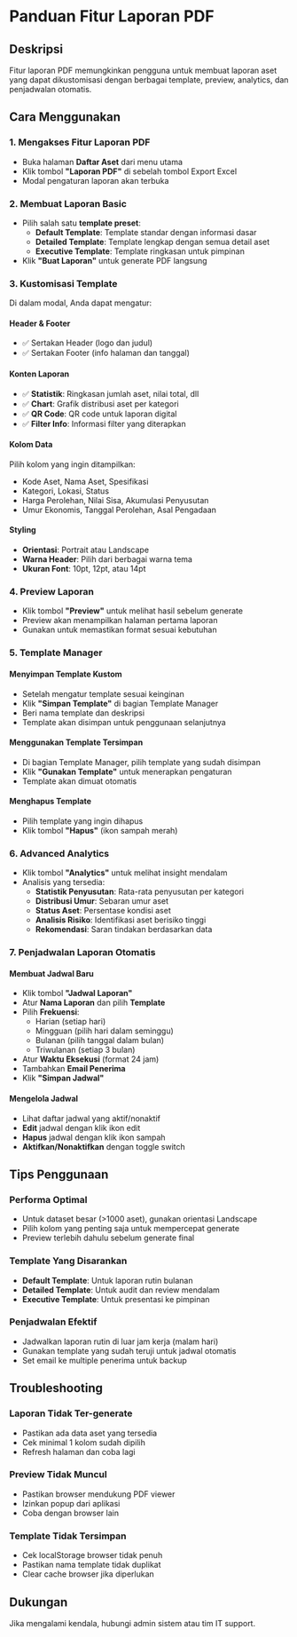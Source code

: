 # Panduan Fitur Laporan PDF

## Deskripsi
Fitur laporan PDF memungkinkan pengguna untuk membuat laporan aset yang dapat dikustomisasi dengan berbagai template, preview, analytics, dan penjadwalan otomatis.

## Cara Menggunakan

### 1. Mengakses Fitur Laporan PDF
- Buka halaman **Daftar Aset** dari menu utama
- Klik tombol **"Laporan PDF"** di sebelah tombol Export Excel
- Modal pengaturan laporan akan terbuka

### 2. Membuat Laporan Basic
- Pilih salah satu **template preset**:
  - **Default Template**: Template standar dengan informasi dasar
  - **Detailed Template**: Template lengkap dengan semua detail aset
  - **Executive Template**: Template ringkasan untuk pimpinan
- Klik **"Buat Laporan"** untuk generate PDF langsung

### 3. Kustomisasi Template
Di dalam modal, Anda dapat mengatur:

#### Header & Footer
- ✅ Sertakan Header (logo dan judul)
- ✅ Sertakan Footer (info halaman dan tanggal)

#### Konten Laporan
- ✅ **Statistik**: Ringkasan jumlah aset, nilai total, dll
- ✅ **Chart**: Grafik distribusi aset per kategori
- ✅ **QR Code**: QR code untuk laporan digital
- ✅ **Filter Info**: Informasi filter yang diterapkan

#### Kolom Data
Pilih kolom yang ingin ditampilkan:
- Kode Aset, Nama Aset, Spesifikasi
- Kategori, Lokasi, Status
- Harga Perolehan, Nilai Sisa, Akumulasi Penyusutan
- Umur Ekonomis, Tanggal Perolehan, Asal Pengadaan

#### Styling
- **Orientasi**: Portrait atau Landscape
- **Warna Header**: Pilih dari berbagai warna tema
- **Ukuran Font**: 10pt, 12pt, atau 14pt

### 4. Preview Laporan
- Klik tombol **"Preview"** untuk melihat hasil sebelum generate
- Preview akan menampilkan halaman pertama laporan
- Gunakan untuk memastikan format sesuai kebutuhan

### 5. Template Manager
#### Menyimpan Template Kustom
- Setelah mengatur template sesuai keinginan
- Klik **"Simpan Template"** di bagian Template Manager
- Beri nama template dan deskripsi
- Template akan disimpan untuk penggunaan selanjutnya

#### Menggunakan Template Tersimpan
- Di bagian Template Manager, pilih template yang sudah disimpan
- Klik **"Gunakan Template"** untuk menerapkan pengaturan
- Template akan dimuat otomatis

#### Menghapus Template
- Pilih template yang ingin dihapus
- Klik tombol **"Hapus"** (ikon sampah merah)

### 6. Advanced Analytics
- Klik tombol **"Analytics"** untuk melihat insight mendalam
- Analisis yang tersedia:
  - **Statistik Penyusutan**: Rata-rata penyusutan per kategori
  - **Distribusi Umur**: Sebaran umur aset
  - **Status Aset**: Persentase kondisi aset
  - **Analisis Risiko**: Identifikasi aset berisiko tinggi
  - **Rekomendasi**: Saran tindakan berdasarkan data

### 7. Penjadwalan Laporan Otomatis
#### Membuat Jadwal Baru
- Klik tombol **"Jadwal Laporan"** 
- Atur **Nama Laporan** dan pilih **Template**
- Pilih **Frekuensi**:
  - Harian (setiap hari)
  - Mingguan (pilih hari dalam seminggu)
  - Bulanan (pilih tanggal dalam bulan)
  - Triwulanan (setiap 3 bulan)
- Atur **Waktu Eksekusi** (format 24 jam)
- Tambahkan **Email Penerima**
- Klik **"Simpan Jadwal"**

#### Mengelola Jadwal
- Lihat daftar jadwal yang aktif/nonaktif
- **Edit** jadwal dengan klik ikon edit
- **Hapus** jadwal dengan klik ikon sampah
- **Aktifkan/Nonaktifkan** dengan toggle switch

## Tips Penggunaan

### Performa Optimal
- Untuk dataset besar (>1000 aset), gunakan orientasi Landscape
- Pilih kolom yang penting saja untuk mempercepat generate
- Preview terlebih dahulu sebelum generate final

### Template Yang Disarankan
- **Default Template**: Untuk laporan rutin bulanan
- **Detailed Template**: Untuk audit dan review mendalam  
- **Executive Template**: Untuk presentasi ke pimpinan

### Penjadwalan Efektif
- Jadwalkan laporan rutin di luar jam kerja (malam hari)
- Gunakan template yang sudah teruji untuk jadwal otomatis
- Set email ke multiple penerima untuk backup

## Troubleshooting

### Laporan Tidak Ter-generate
- Pastikan ada data aset yang tersedia
- Cek minimal 1 kolom sudah dipilih
- Refresh halaman dan coba lagi

### Preview Tidak Muncul
- Pastikan browser mendukung PDF viewer
- Izinkan popup dari aplikasi
- Coba dengan browser lain

### Template Tidak Tersimpan
- Cek localStorage browser tidak penuh
- Pastikan nama template tidak duplikat
- Clear cache browser jika diperlukan

## Dukungan
Jika mengalami kendala, hubungi admin sistem atau tim IT support.
